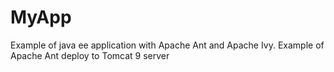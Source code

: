 # MyApp
Example of java ee application with Apache Ant and Apache Ivy.
Example of Apache Ant deploy to Tomcat 9 server
